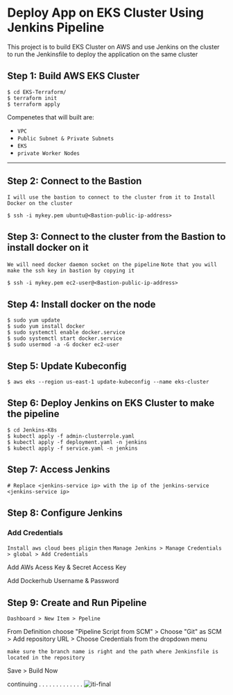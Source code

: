 # Deploy App on EKS Cluster Using Jenkins Pipeline

This project is to build EKS Cluster on AWS and use Jenkins on the cluster to run the Jenkinsfile to deploy the application on the same cluster

## Step 1: Build AWS EKS Cluster

```
$ cd EKS-Terraform/
$ terraform init
$ terraform apply
```
Compenetes that will built are:

- `VPC`
- `Public Subnet & Private Subnets`
-  `EKS`
-  `private Worker Nodes`
---

## Step 2: Connect to the Bastion 
`I will use the bastion to connect to the cluster from it to Install Docker on the cluster`

```
$ ssh -i mykey.pem ubuntu@<Bastion-public-ip-address>
```

## Step 3: Connect to the cluster from the Bastion to install docker on it
`We will need docker daemon socket on the pipeline`
`Note that you will make the ssh key in bastion by copying it`
```
$ ssh -i mykey.pem ec2-user@<Bastion-public-ip-address>
```

## Step 4: Install docker on the node

```
$ sudo yum update
$ sudo yum install docker
$ sudo systemctl enable docker.service
$ sudo systemctl start docker.service
$ sudo usermod -a -G docker ec2-user
```


## Step 5: Update Kubeconfig

```
$ aws eks --region us-east-1 update-kubeconfig --name eks-cluster
```

## Step 6: Deploy Jenkins on EKS Cluster to make the pipeline

```
$ cd Jenkins-K8s
$ kubectl apply -f admin-clusterrole.yaml
$ kubectl apply -f deployment.yaml -n jenkins
$ kubectl apply -f service.yaml -n jenkins
```

## Step 7: Access Jenkins

```
# Replace <jenkins-service ip> with the ip of the jenkins-service
<jenkins-service ip>
```
## Step 8: Configure Jenkins

### Add Credentials

`Install aws cloud bees pligin`
`then`
`Manage Jenkins > Manage Credentials > global > Add Credentials`

Add AWs Acess Key & Secret Access Key

Add Dockerhub Username & Password

## Step 9: Create and Run Pipeline

`Dashboard > New Item > Ppeline`

From Definition choose "Pipeline Script from SCM" > Choose "Git" as SCM > Add repository URL > Choose Credentials from the dropdown menu

`make sure the branch name is right and the path where Jenkinsfile is located in the repository`

Save > Build Now





continuing
.
.
.
.
.
.
.
.
.
.
.
.
.
![iti-final](https://github.com/0xZe/ITI-Final-Project/assets/81789671/3a9e3f13-005a-40c4-9b37-9f7a0e239ada)
```

